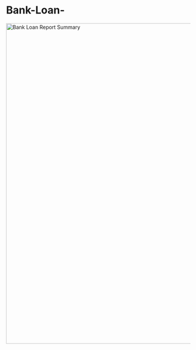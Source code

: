 # Bank-Loan-
<img width="1558" height="876" alt="Bank Loan Report Summary" src="https://github.com/user-attachments/assets/94778684-ad15-4470-b484-0a886ef9db9e" />
